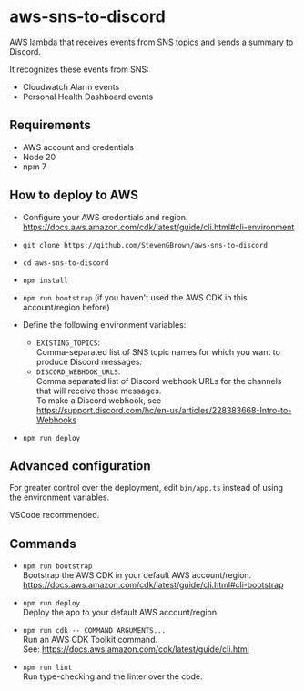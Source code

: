 # aws-sns-to-discord

AWS lambda that receives events from SNS topics and sends a summary to Discord.

It recognizes these events from SNS:

- Cloudwatch Alarm events
- Personal Health Dashboard events

## Requirements

- AWS account and credentials
- Node 20
- npm 7

## How to deploy to AWS

- Configure your AWS credentials and region.  
  https://docs.aws.amazon.com/cdk/latest/guide/cli.html#cli-environment

- `git clone https://github.com/StevenGBrown/aws-sns-to-discord`
- `cd aws-sns-to-discord`
- `npm install`
- `npm run bootstrap` (if you haven't used the AWS CDK in this account/region before)

- Define the following environment variables:

  - `EXISTING_TOPICS`:  
    Comma-separated list of SNS topic names for which you want to produce Discord messages.
  - `DISCORD_WEBHOOK_URLS`:  
    Comma separated list of Discord webhook URLs for the channels that will receive those messages.  
    To make a Discord webhook, see https://support.discord.com/hc/en-us/articles/228383668-Intro-to-Webhooks

- `npm run deploy`

## Advanced configuration

For greater control over the deployment, edit `bin/app.ts` instead of using the environment variables.

VSCode recommended.

## Commands

- `npm run bootstrap`  
  Bootstrap the AWS CDK in your default AWS account/region.  
  https://docs.aws.amazon.com/cdk/latest/guide/cli.html#cli-bootstrap

- `npm run deploy`  
  Deploy the app to your default AWS account/region.

- `npm run cdk -- COMMAND ARGUMENTS...`  
  Run an AWS CDK Toolkit command.  
  See: https://docs.aws.amazon.com/cdk/latest/guide/cli.html

- `npm run lint`  
  Run type-checking and the linter over the code.
